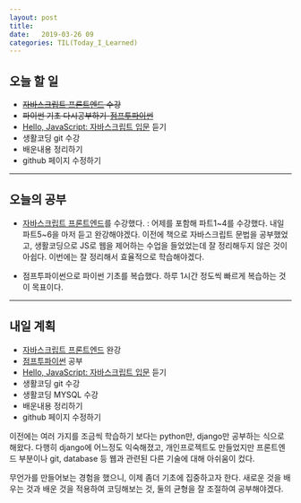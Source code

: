 ```yaml
---
layout: post
title:
date:   2019-03-26 09
categories: TIL(Today_I_Learned)
---
```


## 오늘 할 일
- ~~[자바스크립트 프론트엔드](https://programmers.co.kr/learn/courses/10) 수강~~
- ~~파이썬 기초 다시공부하기-[점프투파이썬](https://wikidocs.net/book/1)~~
- [Hello, JavaScript: 자바스크립트 입문](https://programmers.co.kr/learn/courses/3) 듣기
- 생활코딩 git 수강
- 배운내용 정리하기
- github 페이지 수정하기

---
## 오늘의 공부
- [자바스크립트 프론트엔드](https://programmers.co.kr/learn/courses/10)를 수강했다.
: 어제를 포함해 파트1~4를 수강했다. 내일 파트5~6을 마저 듣고 완강해야겠다.
이전에 책으로 자바스크립트 문법을 공부했었고, 생활코딩으로 JS로 웹을 제어하는 수업을 들었었는데 잘 정리해두지 않은 것이 아쉽다. 이번에는 잘 정리해서 효율적으로 학습해야겠다.

- 점프투파이썬으로 파이썬 기초를 복습했다. 하루 1시간 정도씩 빠르게 복습하는 것이 목표이다.



---

## 내일 계획
- [자바스크립트 프론트엔드](https://programmers.co.kr/learn/courses/10) 완강
- [점프투파이썬](https://wikidocs.net/book/1) 공부
- [Hello, JavaScript: 자바스크립트 입문](https://programmers.co.kr/learn/courses/3) 듣기
- 생활코딩 git 수강
- 생활코딩 MYSQL 수강
- 배운내용 정리하기
- github 페이지 수정하기


이전에는 여러 가지를 조금씩 학습하기 보다는 python만, django만 공부하는 식으로 해왔다. 다행히 django에 어느정도 익숙해졌고, 개인프로젝트도 만들었지만 프론트엔드 부분이나 git, database 등 웹과 관련된 다른 기술에 대해 아쉬움이 컸다.

무언가를 만들어보는 경험을 했으니, 이제 좀더 기초에 집중하고자 한다. 새로운 것을 배우는 것과 배운 것을 적용하여 코딩해보는 것, 둘의 균형을 잘 조절하여 공부해야겠다.
